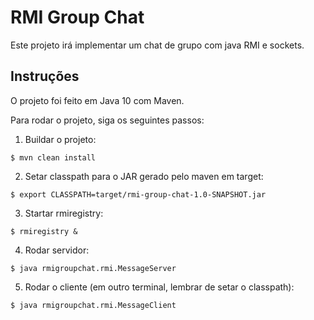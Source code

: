 # RMI Group Chat

Este projeto irá implementar um chat de grupo com java RMI e sockets.

## Instruções

O projeto foi feito em Java 10 com Maven.

Para rodar o projeto, siga os seguintes passos:

1. Buildar o projeto:
```
$ mvn clean install
```
2. Setar classpath para o JAR gerado pelo maven em target:
```
$ export CLASSPATH=target/rmi-group-chat-1.0-SNAPSHOT.jar
```
3. Startar rmiregistry:
```
$ rmiregistry &
```
4. Rodar servidor:
```
$ java rmigroupchat.rmi.MessageServer
```
5. Rodar o cliente (em outro terminal, lembrar de setar o classpath):
```
$ java rmigroupchat.rmi.MessageClient
```